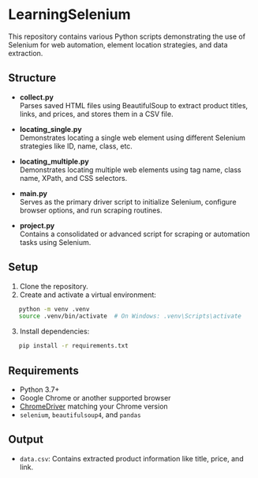# LearningSelenium

This repository contains various Python scripts demonstrating the use of Selenium for web automation, element location strategies, and data extraction.

## Structure

- **collect.py**  
  Parses saved HTML files using BeautifulSoup to extract product titles, links, and prices, and stores them in a CSV file.

- **locating_single.py**  
  Demonstrates locating a single web element using different Selenium strategies like ID, name, class, etc.

- **locating_multiple.py**  
  Demonstrates locating multiple web elements using tag name, class name, XPath, and CSS selectors.

- **main.py**  
  Serves as the primary driver script to initialize Selenium, configure browser options, and run scraping routines.

- **project.py**  
  Contains a consolidated or advanced script for scraping or automation tasks using Selenium.

## Setup

1. Clone the repository.
2. Create and activate a virtual environment:

```bash
   python -m venv .venv
   source .venv/bin/activate  # On Windows: .venv\Scripts\activate
````

3. Install dependencies:

```bash
   pip install -r requirements.txt
```

## Requirements

* Python 3.7+
* Google Chrome or another supported browser
* [ChromeDriver](https://sites.google.com/a/chromium.org/chromedriver/) matching your Chrome version
* `selenium`, `beautifulsoup4`, and `pandas`

## Output

* `data.csv`: Contains extracted product information like title, price, and link.

